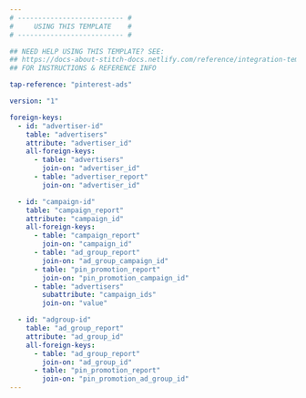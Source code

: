 ```yaml
---
# -------------------------- #
#     USING THIS TEMPLATE    #
# -------------------------- #

## NEED HELP USING THIS TEMPLATE? SEE:
## https://docs-about-stitch-docs.netlify.com/reference/integration-templates/saas-foreign-keys/
## FOR INSTRUCTIONS & REFERENCE INFO

tap-reference: "pinterest-ads"

version: "1"

foreign-keys:
  - id: "advertiser-id"
    table: "advertisers"
    attribute: "advertiser_id"
    all-foreign-keys:
      - table: "advertisers"
        join-on: "advertiser_id"
      - table: "advertiser_report"
        join-on: "advertiser_id"

  - id: "campaign-id"
    table: "campaign_report"
    attribute: "campaign_id"
    all-foreign-keys:
      - table: "campaign_report"
        join-on: "campaign_id"
      - table: "ad_group_report"
        join-on: "ad_group_campaign_id" 
      - table: "pin_promotion_report"
        join-on: "pin_promotion_campaign_id"
      - table: "advertisers"
        subattribute: "campaign_ids"
        join-on: "value"

  - id: "adgroup-id"
    table: "ad_group_report"
    attribute: "ad_group_id"
    all-foreign-keys:
      - table: "ad_group_report"
        join-on: "ad_group_id"
      - table: "pin_promotion_report"
        join-on: "pin_promotion_ad_group_id"              
---
```

